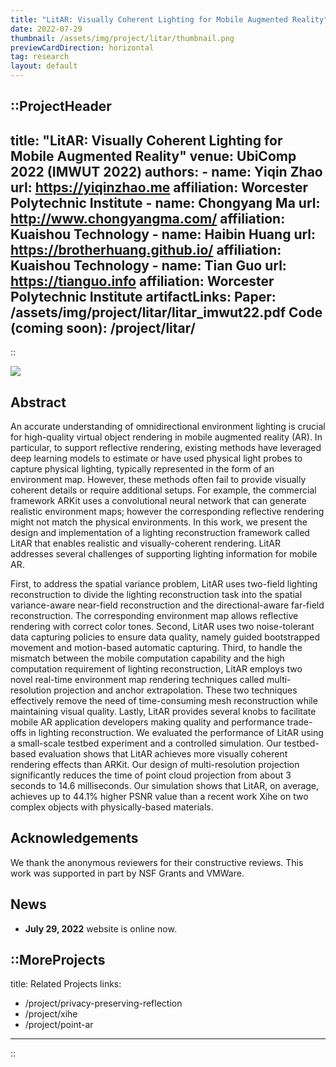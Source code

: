```yaml
---
title: "LitAR: Visually Coherent Lighting for Mobile Augmented Reality"
date: 2022-07-29
thumbnail: /assets/img/project/litar/thumbnail.png
previewCardDirection: horizontal
tag: research
layout: default
---
```


::ProjectHeader
---
title: "LitAR: Visually Coherent Lighting for Mobile Augmented Reality"
venue: UbiComp 2022 (IMWUT 2022)
authors:
    - name: Yiqin Zhao
      url: https://yiqinzhao.me
      affiliation: Worcester Polytechnic Institute
    - name: Chongyang Ma
      url: http://www.chongyangma.com/
      affiliation: Kuaishou Technology
    - name: Haibin Huang
      url: https://brotherhuang.github.io/
      affiliation: Kuaishou Technology
    - name: Tian Guo
      url: https://tianguo.info
      affiliation: Worcester Polytechnic Institute
artifactLinks:
    Paper: /assets/img/project/litar/litar_imwut22.pdf
    Code (coming soon): /project/litar/
---
::

![](/assets/img/project/litar/teaser.png)

## Abstract

An accurate understanding of omnidirectional environment lighting is crucial for high-quality virtual object rendering in mobile augmented reality (AR). In particular, to support reflective rendering, existing methods have leveraged deep learning models to estimate or have used physical light probes to capture physical lighting, typically represented in the form of an environment map. However, these methods often fail to provide visually coherent details or require additional setups. For example, the commercial framework ARKit uses a convolutional neural network that can generate realistic environment maps; however the corresponding reflective rendering might not match the physical environments. In this work, we present the design and implementation of a lighting reconstruction framework called LitAR that enables realistic and visually-coherent rendering. LitAR addresses several challenges of supporting lighting information for mobile AR.

First, to address the spatial variance problem, LitAR uses two-field lighting reconstruction to divide the lighting reconstruction task into the spatial variance-aware near-field reconstruction and the directional-aware far-field reconstruction. The corresponding environment map allows reflective rendering with correct color tones. Second, LitAR uses two noise-tolerant data capturing policies to ensure data quality, namely guided bootstrapped movement and motion-based automatic capturing. Third, to handle the mismatch between the mobile computation capability and the high computation requirement of lighting reconstruction, LitAR employs two novel real-time environment map rendering techniques called multi-resolution projection and anchor extrapolation. These two techniques effectively remove the need of time-consuming mesh reconstruction while maintaining visual quality. Lastly, LitAR provides several knobs to facilitate mobile AR application developers making quality and performance trade-offs in lighting reconstruction. We evaluated the performance of LitAR using a small-scale testbed experiment and a controlled simulation. Our testbed-based evaluation shows that LitAR achieves more visually coherent rendering effects than ARKit. Our design of multi-resolution projection significantly reduces the time of point cloud projection from about 3 seconds to 14.6 milliseconds. Our simulation shows that LitAR, on average, achieves up to 44.1% higher PSNR value than a recent work Xihe on two complex objects with physically-based materials.

## Acknowledgements
We thank the anonymous reviewers for their constructive reviews. This work was supported in part by NSF Grants and VMWare.

## News

- **July 29, 2022** website is online now.

::MoreProjects
---
title: Related Projects
links:
  - /project/privacy-preserving-reflection
  - /project/xihe
  - /project/point-ar
---
::
